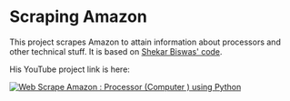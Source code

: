 # Scraping Amazon

This project scrapes Amazon to attain information about processors and other technical stuff. It is based on [Shekar Biswas' code](https://github.com/shekharbiswas/scrape_processor "Shekar Biswas' code").

His YouTube project link is here:

[![Web Scrape Amazon : Processor (Computer ) using Python](https://img.youtube.com/vi/0jY-ULpZq50/0.jpg)](https://www.youtube.com/watch?v=0jY-ULpZq50)


